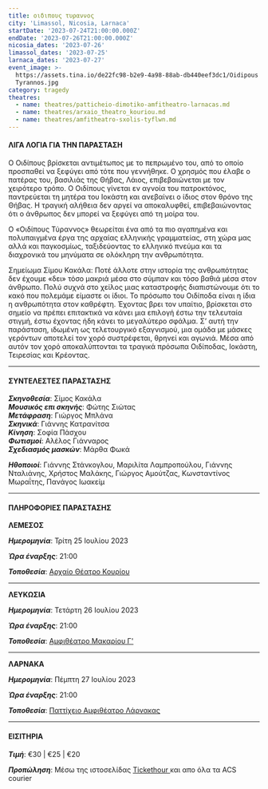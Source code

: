 ```yaml
---
title: οιδιπους τυραννος
city: 'Limassol, Nicosia, Larnaca'
startDate: '2023-07-24T21:00:00.000Z'
endDate: '2023-07-26T21:00:00.000Z'
nicosia_dates: '2023-07-26'
limassol_dates: '2023-07-25'
larnaca_dates: '2023-07-27'
event_image: >-
  https://assets.tina.io/de22fc98-b2e9-4a98-88ab-db440eef3dc1/Oidipous
  Tyrannos.jpg
category: tragedy
theatres:
  - name: theatres/patticheio-dimotiko-amfitheatro-larnacas.md
  - name: theatres/arxaio_theatro_kouriou.md
  - name: theatres/amfitheatro-sxolis-tyflwn.md
---
```


#### ΛΙΓΑ ΛΟΓΙΑ ΓΙΑ ΤΗΝ ΠΑΡΑΣΤΑΣΗ

Ο Οιδίπους βρίσκεται αντιμέτωπος με το πεπρωμένο του, από το οποίο προσπαθεί να
ξεφύγει από τότε που γεννήθηκε. Ο χρησμός που έλαβε ο πατέρας του, βασιλιάς της
Θήβας, Λάιος, επιβεβαιώνεται με τον χειρότερο τρόπο. Ο Οιδίπους γίνεται εν αγνοία του
πατροκτόνος, παντρεύεται τη μητέρα του Ιοκάστη και ανεβαίνει ο ίδιος στον θρόνο της
Θήβας. Η τραγική αλήθεια δεν αργεί να αποκαλυφθεί, επιβεβαιώνοντας ότι ο άνθρωπος
δεν μπορεί να ξεφύγει από τη μοίρα του.

Ο «Οιδίπους Τύραννος» θεωρείται ένα από τα πιο αγαπημένα και πολυπαιγμένα έργα
της αρχαίας ελληνικής γραμματείας, στη χώρα μας αλλά και παγκοσμίως,	ταξιδεύοντας
το ελληνικό πνεύμα και τα διαχρονικά του μηνύματα σε ολόκληρη την ανθρωπότητα.

Σημείωμα Σίμου Κακάλα: Ποτέ άλλοτε στην ιστορία της ανθρωπότητας δεν έχουμε «δει» τόσο μακριά μέσα στο
σύμπαν και τόσο βαθιά μέσα στον άνθρωπο. Πολύ συχνά στο χείλος μιας καταστροφής
διαπιστώνουμε ότι το κακό που πολεμάμε είμαστε οι ίδιοι. Το πρόσωπο του Οιδίποδα
είναι η ίδια η ανθρωπότητα στον καθρέφτη. Έχοντας βρει τον υπαίτιο, βρίσκεται στο
σημείο να πρέπει επιτακτικά να κάνει μια επιλογή έστω την τελευταία στιγμή, έστω
έχοντας ήδη κάνει το μεγαλύτερο σφάλμα. Σ’ αυτή την παράσταση, ιδωμένη ως τελετουργικό εξαγνισμού, μια ομάδα με μάσκες
γερόντων αποτελεί τον χορό συστρέφεται, θρηνεί και αγωνιά. Μέσα από αυτόν τον χορό
αποκαλύπτονται τα τραγικά πρόσωπα Οιδίποδας, Ιοκάστη, Τειρεσίας και Κρέοντας.

***

#### ΣΥΝΤΕΛΕΣΤΕΣ ΠΑΡΑΣΤΑΣΗΣ

***Σκηνοθεσία***: Σίμος Κακάλα\
***Μουσικός επι σκηνής***: Φώτης Σιώτας\
***Μετάφραση***: Γιώργος Μπλάνα\
***Σκηνικά***: Γιάννης Κατρανίτσα\
***Κίνηση***: Σοφία Πάσχου\
***Φωτισμοί***: Αλέλος Γιάνναρος\
***Σχεδιασμός μασκών***: Μάρθα Φωκά

***Ηθοποιοί***: Γιάννης Στάνκογλου, Μαριλίτα Λαμπροπούλου, Γιάννης Νταλιάνης, Χρήστος Μαλάκης, Γιώργος Αμούτζας, Κωνσταντίνος Μωραΐτης, Πανάγος Ιωακείμ

***

#### ΠΛΗΡΟΦΟΡΙΕΣ ΠΑΡΑΣΤΑΣΗΣ

**ΛΕΜΕΣΟΣ**

***Ημερομηνία***: Τρίτη 25 Ιουλίου 2023

***Ώρα έναρξης***: 21:00

***Τοποθεσία***: [Αρχαίο Θέατρο Κουρίου](?#map)

***

**ΛΕΥΚΩΣΙΑ**

***Ημερομηνία***: Τετάρτη 26 Ιουλίου 2023

***Ώρα έναρξης***: 21:00

***Τοποθεσία***: [Αμφιθέατρο Μακαρίου Γ'](?#map "")

***

**ΛΑΡΝΑΚΑ**

***Ημερομηνία***: Πέμπτη 27 Ιουλίου 2023

***Ώρα έναρξης***: 21:00

***Τοποθεσία***: [Παττίχειο Αμφιθέατρο Λάρνακας](?#map "")

***

#### ΕΙΣΙΤΗΡΙΑ

***Τιμή***: €30 | €25 | €20

***Προπώληση***: Μέσω της ιστοσελίδας [Tickethour ](https://shop.tickethour.com/showEventInformation.html?idEvent=4267)και απο όλα τα ACS courier
